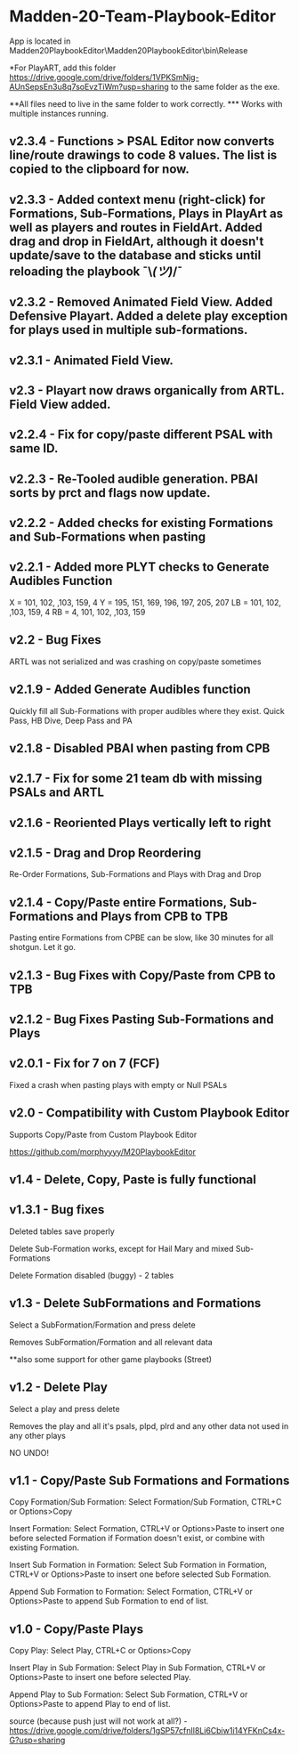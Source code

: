 # Madden-20-Team-Playbook-Editor

App is located in Madden20PlaybookEditor\Madden20PlaybookEditor\bin\Release

*For PlayART, add this folder https://drive.google.com/drive/folders/1VPKSmNjg-AUnSepsEn3u8q7soEvzTiWm?usp=sharing to the same folder as the exe.

**All files need to live in the same folder to work correctly.
*** Works with multiple instances running.

## v2.3.4 - Functions > PSAL Editor now converts line/route drawings to code 8 values.  The list is copied to the clipboard for now.

## v2.3.3 - Added context menu (right-click) for Formations, Sub-Formations, Plays in PlayArt as well as players and routes in FieldArt.  Added drag and drop in FieldArt, although it doesn't update/save to the database and sticks until reloading the playbook ¯\\_(ツ)_/¯

## v2.3.2 - Removed Animated Field View.  Added Defensive Playart.  Added a delete play exception for plays used in multiple sub-formations.

## v2.3.1 - Animated Field View.

## v2.3 - Playart now draws organically from ARTL.  Field View added.

## v2.2.4 - Fix for copy/paste different PSAL with same ID.

## v2.2.3 - Re-Tooled audible generation.  PBAI sorts by prct and flags now update.

## v2.2.2 - Added checks for existing Formations and Sub-Formations when pasting

## v2.2.1 - Added more PLYT checks to Generate Audibles Function

X = 101, 102, ,103, 159, 4
Y = 195, 151, 169, 196, 197, 205, 207
LB = 101, 102, ,103, 159, 4
RB = 4, 101, 102, ,103, 159

## v2.2 - Bug Fixes

ARTL was not serialized and was crashing on copy/paste sometimes

## v2.1.9 - Added Generate Audibles function

Quickly fill all Sub-Formations with proper audibles where they exist. Quick Pass, HB Dive, Deep Pass and PA

## v2.1.8 - Disabled PBAI when pasting from CPB

## v2.1.7 - Fix for some 21 team db with missing PSALs and ARTL

## v2.1.6 - Reoriented Plays vertically left to right

## v2.1.5 - Drag and Drop Reordering

Re-Order Formations, Sub-Formations and Plays with Drag and Drop

## v2.1.4 - Copy/Paste entire Formations, Sub-Formations and Plays from CPB to TPB

Pasting entire Formations from CPBE can be slow, like 30 minutes for all shotgun.  Let it go.

## v2.1.3 - Bug Fixes with Copy/Paste from CPB to TPB

## v2.1.2 - Bug Fixes Pasting Sub-Formations and Plays

## v2.0.1 - Fix for 7 on 7 (FCF)

Fixed a crash when pasting plays with empty or Null PSALs

## v2.0 - Compatibility with Custom Playbook Editor

Supports Copy/Paste from Custom Playbook Editor

https://github.com/morphyyyy/M20PlaybookEditor

## v1.4 - Delete, Copy, Paste is fully functional

## v1.3.1 - Bug fixes

Deleted tables save properly

Delete Sub-Formation works, except for Hail Mary and mixed Sub-Formations

Delete Formation disabled (buggy) - 2 tables

## v1.3 - Delete SubFormations and Formations

Select a SubFormation/Formation and press delete

Removes SubFormation/Formation and all relevant data

**also some support for other game playbooks (Street)

## v1.2 - Delete Play

Select a play and press delete

Removes the play and all it's psals, plpd, plrd and any other data not used in any other plays

NO UNDO!

## v1.1 - Copy/Paste Sub Formations and Formations

Copy Formation/Sub Formation: Select Formation/Sub Formation, CTRL+C or Options>Copy

Insert Formation: Select Formation, CTRL+V or Options>Paste to insert one before selected Formation if Formation doesn't exist, or combine with existing Formation.

Insert Sub Formation in Formation: Select Sub Formation in Formation, CTRL+V or Options>Paste to insert one before selected Sub Formation.

Append Sub Formation to Formation: Select Formation, CTRL+V or Options>Paste to append Sub Formation to end of list.

## v1.0 - Copy/Paste Plays

Copy Play: Select Play, CTRL+C or Options>Copy

Insert Play in Sub Formation: Select Play in Sub Formation, CTRL+V or Options>Paste to insert one before selected Play.

Append Play to Sub Formation: Select Sub Formation, CTRL+V or Options>Paste to append Play to end of list.

source (because push just will not work at all?) - https://drive.google.com/drive/folders/1gSP57cfnIl8Li6Cbiw1i14YFKnCs4x-G?usp=sharing
